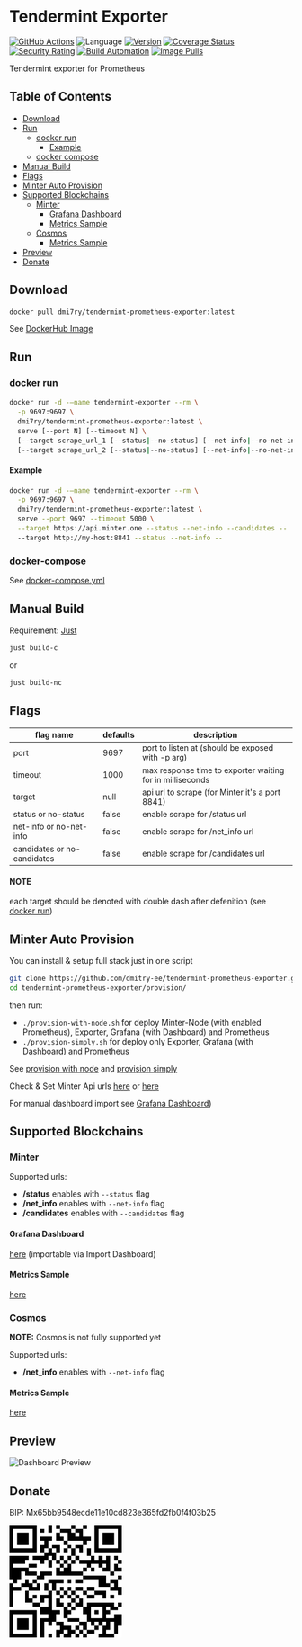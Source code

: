 # Tendermint Exporter
[![GitHub Actions](https://github.com/dmitry-ee/tendermint-prometheus-exporter/workflows/main%20workflow/badge.svg)](https://github.com/dmitry-ee/tendermint-prometheus-exporter/actions?query=workflow%3A%22main+workflow%22)
![Language](https://img.shields.io/badge/language-nodejs-red.svg)
[![Version](https://images.microbadger.com/badges/version/dmi7ry/tendermint-prometheus-exporter.svg)](https://hub.docker.com/r/dmi7ry/tendermint-prometheus-exporter/tags?page=1&ordering=last_updated)
[![Coverage Status](https://coveralls.io/repos/github/dmitry-ee/tendermint-prometheus-exporter/badge.svg?branch=master)](https://coveralls.io/github/dmitry-ee/tendermint-prometheus-exporter?branch=master)
[![Security Rating](https://sonarcloud.io/api/project_badges/measure?project=dmitry-ee_tendermint-prometheus-exporter&metric=security_rating)](https://sonarcloud.io/dashboard?id=dmitry-ee_tendermint-prometheus-exporter)
[![Build Automation](https://img.shields.io/docker/cloud/automated/dmi7ry/tendermint-prometheus-exporter.svg)](https://hub.docker.com/r/dmi7ry/tendermint-prometheus-exporter)
[![Image Pulls](https://img.shields.io/docker/pulls/dmi7ry/tendermint-prometheus-exporter.svg)](https://hub.docker.com/r/dmi7ry/tendermint-prometheus-exporter/tags?page=1&ordering=last_updated)

Tendermint exporter for Prometheus

## Table of Contents
- [Download](#download)
- [Run](#run)
  - [docker run](#docker-run)
    - [Example](#example)
  - [docker compose](#docker-compose)
- [Manual Build](#manual-build)
- [Flags](#flags)
- [Minter Auto Provision](#minter-auto-provision)
- [Supported Blockchains](#supported-blockchains)
  - [Minter](#minter)
    - [Grafana Dashboard](#grafana-dashboard)
    - [Metrics Sample](#metrics-sample)
  - [Cosmos](#cosmos)
    - [Metrics Sample](#metrics-sample-1)
- [Preview](#preview)
- [Donate](#donate)

## Download
```bash
docker pull dmi7ry/tendermint-prometheus-exporter:latest
```
See [DockerHub Image](https://hub.docker.com/r/dmi7ry/tendermint-prometheus-exporter)

## Run
### docker run
```bash
docker run -d -—name tendermint-exporter --rm \
  -p 9697:9697 \
  dmi7ry/tendermint-prometheus-exporter:latest \
  serve [--port N] [--timeout N] \
  [--target scrape_url_1 [--status|--no-status] [--net-info|--no-net-info] [--candidates|--no-candidates] --]
  [--target scrape_url_2 [--status|--no-status] [--net-info|--no-net-info] [--candidates|--no-candidates] --]
```
#### Example
```bash
docker run -d -—name tendermint-exporter --rm \
  -p 9697:9697 \
  dmi7ry/tendermint-prometheus-exporter:latest \
  serve --port 9697 --timeout 5000 \
  --target https://api.minter.one --status --net-info --candidates --
  --target http://my-host:8841 --status --net-info --
```
### docker-compose
See [docker-compose.yml](src/docker-compose.yml)

## Manual Build
Requirement: [Just](https://github.com/casey/just)

```bash
just build-c
```
or
```bash
just build-nc
```

## Flags
| flag name | defaults | description |
| -- | -- | -- |
| port | 9697 | port to listen at (should be exposed with -p arg) |
| timeout | 1000 | max response time to exporter waiting for in milliseconds |
| target | null | api url to scrape (for Minter it's a port 8841) |
| status or no-status | false | enable scrape for /status url |
| net-info or no-net-info | false | enable scrape for /net_info url |
| candidates or no-candidates | false | enable scrape for /candidates url |
#### NOTE
each target should be denoted with double dash after defenition (see [docker run](#docker-run))

## Minter Auto Provision
You can install & setup full stack just in one script
```bash
git clone https://github.com/dmitry-ee/tendermint-prometheus-exporter.git
cd tendermint-prometheus-exporter/provision/
```
then run:
- `./provision-with-node.sh` for deploy Minter-Node (with enabled Prometheus), Exporter, Grafana (with Dashboard) and Prometheus
- `./provision-simply.sh` for deploy only Exporter, Grafana (with Dashboard) and Prometheus

See [provision with node](provision/provision-with-node.sh) and [provision simply](provision/provision-simply.sh)

Check & Set Minter Api urls [here](provision/docker-compose-with-node.yml#L74) or [here](provision/docker-compose-simply.yml#L62)

For manual dashboard import see [Grafana Dashboard](provision/grafana/minter-dashboard.json))

## Supported Blockchains
### Minter
Supported urls:
- **/status** enables with `--status` flag
- **/net_info** enables with `--net-info` flag
- **/candidates** enables with `--candidates` flag

#### Grafana Dashboard
[here](provision/grafana/minter-dashboard.json) (importable via Import Dashboard)

#### Metrics Sample
[here](stubs/minter-metrics.txt)

### Cosmos
**NOTE:** Cosmos is not fully supported yet

Supported urls:
- **/net_info** enables with `--net-info` flag

#### Metrics Sample

[here](stubs/cosmos-metrics.txt)

## Preview
![Dashboard Preview](img/dashboard.gif)

## Donate
BIP: Mx65bb9548ecde11e10cd823e365fd2fb0f4f03b25

<img alt="QR" href="#" src="https://github.com/dmitry-ee/tendermint-prometheus-exporter/blob/master/img/bip.png?raw=true" width="200" height="200">
